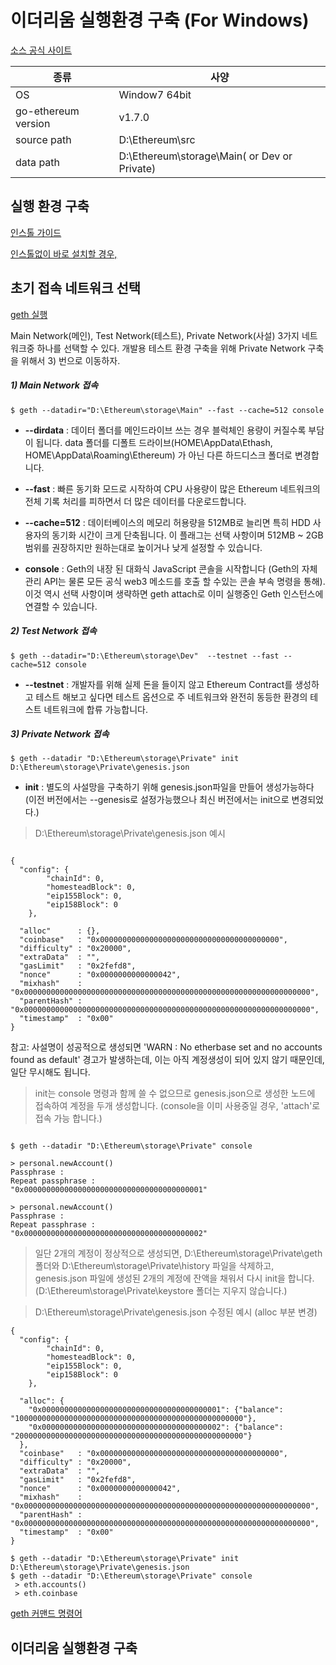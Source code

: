 이더리움 실행환경 구축 (For Windows)
=============
[소스 공식 사이트](github.com/ethereum/go-ethereum)

| 종류  | 사양 |
| ------------- | ------------- |
| OS  | Window7 64bit  |
| go-ethereum version  | v1.7.0 |
| source path | D:\Ethereum\src |
| data path | D:\Ethereum\storage\Main( or Dev or Private) |


## 실행 환경 구축
[인스톨 가이드](github.com/ethereum/go-ethereum/wiki/Building-Ethereum)

[인스톨없이 바로 설치할 경우,](geth.ethereum.org/downloads/)

## 초기 접속 네트워크 선택
[geth 실행](github.com/ethereum/go-ethereum#running-geth)

Main Network(메인), Test Network(테스트), Private Network(사설) 3가지 네트워크중 하나를 선택할 수 있다.
개발용 테스트 환경 구축을 위해 Private Network 구축을 위해서 3) 번으로 이동하자.

##### 1) Main Network 접속
`$ geth --datadir="D:\Ethereum\storage\Main" --fast --cache=512 console
`

+ **--dirdata** :  데이터 폴더를 메인드라이브 쓰는 경우 블럭체인 용량이 커질수록 부담이 됩니다. data 폴더를 디폴트 드라이브(HOME\AppData\Ethash, HOME\AppData\Roaming\Ethereum) 가 아닌 다른 하드디스크 폴더로  변경합니다.
+ **--fast** : 빠른 동기화 모드로 시작하여 CPU 사용량이 많은 Ethereum 네트워크의 전체 기록 처리를 피하면서 더 많은 데이터를 다운로드합니다.
+ **--cache=512** : 데이터베이스의 메모리 허용량을 512MB로 늘리면 특히 HDD 사용자의 동기화 시간이 크게 단축됩니다. 이 플래그는 선택 사항이며 512MB ~ 2GB 범위를 권장하지만 원하는대로 높이거나 낮게 설정할 수 있습니다.

+ **console** : Geth의 내장 된 대화식 JavaScript 콘솔을 시작합니다 (Geth의 자체 관리 API는 물론 모든 공식 web3 메소드를 호출 할 수있는 콘솔 부속 명령을 통해). 이것 역시 선택 사항이며 생략하면 geth attach로 이미 실행중인 Geth 인스턴스에 연결할 수 있습니다.


##### 2) Test Network 접속
`$ geth --datadir="D:\Ethereum\storage\Dev"  --testnet --fast --cache=512 console
`

+ **--testnet** : 개발자를 위해 실제 돈을 들이지 않고  Ethereum Contract를 생성하고 테스트 해보고 싶다면 테스트 옵션으로 주 네트워크와 완전히 동등한 환경의 테스트 네트워크에 합류 가능합니다.


##### 3) Private Network 접속
`$ geth --datadir "D:\Ethereum\storage\Private" init  D:\Ethereum\storage\Private\genesis.json 
`

+ **init** : 별도의 사설망을 구축하기 위해 genesis.json파일을 만들어 생성가능하다
(이전 버전에서는 --genesis로 설정가능했으나 최신 버전에서는 init으로 변경되었다.)

> D:\Ethereum\storage\Private\genesis.json 예시
```

{
  "config": {
        "chainId": 0,
        "homesteadBlock": 0,
        "eip155Block": 0,
        "eip158Block": 0
    },

  "alloc"      : {},
  "coinbase"   : "0x0000000000000000000000000000000000000000",
  "difficulty" : "0x20000",
  "extraData"  : "",
  "gasLimit"   : "0x2fefd8",
  "nonce"      : "0x0000000000000042",
  "mixhash"    : "0x0000000000000000000000000000000000000000000000000000000000000000",
  "parentHash" : "0x0000000000000000000000000000000000000000000000000000000000000000",
  "timestamp"  : "0x00"
}

```
참고: 사설명이 성공적으로 생성되면 'WARN : No etherbase set and no accounts found as default' 경고가 발생하는데, 이는 아직 계정생성이 되어 있지 않기 때문인데, 일단 무시해도 됩니다. 


> init는 console 명령과 함께 쓸 수 없으므로 genesis.json으로 생성한 노드에 접속하여
계정을 두개 생성합니다. (console을 이미 사용중일 경우, 'attach'로 접속 가능 합니다.)
```

$ geth --datadir "D:\Ethereum\storage\Private" console

> personal.newAccount()
Passphrase : 
Repeat passphrase : 
"0x0000000000000000000000000000000000000001"

> personal.newAccount()
Passphrase : 
Repeat passphrase : 
"0x0000000000000000000000000000000000000002"
```


> 일단 2개의 계정이 정상적으로 생성되면, 
D:\Ethereum\storage\Private\geth 폴더와 D:\Ethereum\storage\Private\history 파일을 삭제하고, 
genesis.json 파일에 생성된 2개의 계정에 잔액을 채워서 다시 init을 합니다.
(D:\Ethereum\storage\Private\keystore 폴더는 지우지 않습니다.)

> D:\Ethereum\storage\Private\genesis.json 수정된 예시 (alloc 부분 변경)
```
{
  "config": {
        "chainId": 0,
        "homesteadBlock": 0,
        "eip155Block": 0,
        "eip158Block": 0
    },

  "alloc": {
    "0x0000000000000000000000000000000000000001": {"balance": "100000000000000000000000000000000000000000000000000"},
    "0x0000000000000000000000000000000000000002": {"balance": "200000000000000000000000000000000000000000000000000"}
  },
  "coinbase"   : "0x0000000000000000000000000000000000000000",
  "difficulty" : "0x20000",
  "extraData"  : "",
  "gasLimit"   : "0x2fefd8",
  "nonce"      : "0x0000000000000042",
  "mixhash"    : "0x0000000000000000000000000000000000000000000000000000000000000000",
  "parentHash" : "0x0000000000000000000000000000000000000000000000000000000000000000",
  "timestamp"  : "0x00"
}
```

```
$ geth --datadir "D:\Ethereum\storage\Private" init  D:\Ethereum\storage\Private\genesis.json 
$ geth --datadir "D:\Ethereum\storage\Private" console
 > eth.accounts()
 > eth.coinbase
```


[geth 커맨드 명령어](github.com/ethereum/go-ethereum/wiki/Command-Line-Options)

이더리움 실행환경 구축 
-------------------
